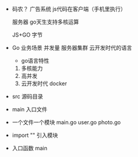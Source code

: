 - 码农？
  广告系统
  js代码在客户端（手机里执行）

  服务器
  go天生支持多核运算

  JS+GO 字节
- Go
  业务场景
  并发量  服务器集群
  云开发时代的语言
  - go语言特性
  1. 多核能力
  2. 高并发
  3. 云开发时代  docker

- src 源码目录
- main 入口文件
- 一个文件一个模块
  main.go
  user.go
  photo.go
- import "" 引入模块
- 入口函数
  main